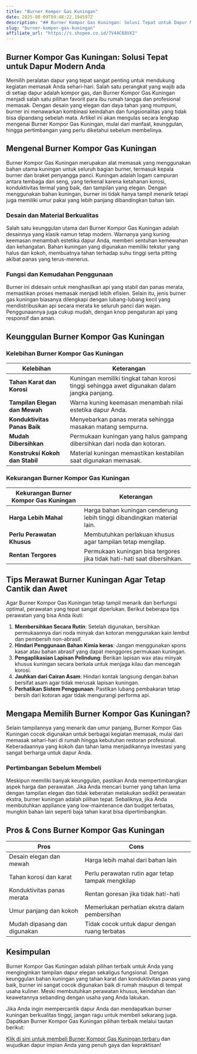 ```yaml
---
title: "Burner Kompor Gas Kuningan"
date: 2025-08-09T09:48:22.194597Z
description: "## Burner Kompor Gas Kuningan: Solusi Tepat untuk Dapur Modern Anda..."
slug: "burner-kompor-gas-kuningan"
affiliate_url: "https://s.shopee.co.id/7V44C68VX2"
---
```

## Burner Kompor Gas Kuningan: Solusi Tepat untuk Dapur Modern Anda

Memilih peralatan dapur yang tepat sangat penting untuk mendukung kegiatan memasak Anda sehari-hari. Salah satu perangkat yang wajib ada di setiap dapur adalah kompor gas, dan Burner Kompor Gas Kuningan menjadi salah satu pilihan favorit para ibu rumah tangga dan profesional memasak. Dengan desain yang elegan dan daya tahan yang mumpuni, burner ini menawarkan kombinasi keindahan dan fungsionalitas yang tidak bisa dipandang sebelah mata. Artikel ini akan mengulas secara lengkap mengenai Burner Kompor Gas Kuningan, mulai dari manfaat, keunggulan, hingga pertimbangan yang perlu diketahui sebelum membelinya.

## Mengenal Burner Kompor Gas Kuningan

Burner Kompor Gas Kuningan merupakan alat memasak yang menggunakan bahan utama kuningan untuk seluruh bagian burner, termasuk kepala burner dan braket penyangga panci. Kuningan adalah logam campuran antara tembaga dan seng, yang terkenal karena ketahanan korosi, konduktivitas termal yang baik, dan tampilan yang elegan. Dengan menggunakan bahan kuningan, burner ini tidak hanya tampil menarik tetapi juga memiliki umur pakai yang lebih panjang dibandingkan bahan lain.

### Desain dan Material Berkualitas

Salah satu keunggulan utama dari Burner Kompor Gas Kuningan adalah desainnya yang klasik namun tetap modern. Warnanya yang kuning keemasan menambah estetika dapur Anda, memberi sentuhan kemewahan dan kehangatan. Bahan kuningan yang digunakan memiliki tekstur yang halus dan kokoh, membuatnya tahan terhadap suhu tinggi serta pitting akibat panas yang terus-menerus.

### Fungsi dan Kemudahan Penggunaan

Burner ini didesain untuk menghasilkan api yang stabil dan panas merata, memastikan proses memasak menjadi lebih efisien. Selain itu, jenis burner gas kuningan biasanya dilengkapi dengan lubang-lubang kecil yang mendistribusikan api secara merata ke seluruh panci dan wajan. Penggunaannya juga cukup mudah, dengan knop pengaturan api yang responsif dan aman.

## Keunggulan Burner Kompor Gas Kuningan

### Kelebihan Burner Kompor Gas Kuningan

| **Kelebihan**                        | **Keterangan**                                               |
|--------------------------------------|--------------------------------------------------------------|
| **Tahan Karat dan Korosi**           | Kuningan memiliki tingkat tahan korosi tinggi sehingga awet digunakan dalam jangka panjang. |
| **Tampilan Elegan dan Mewah**         | Warna kuning keemasan menambah nilai estetika dapur Anda.   |
| **Konduktivitas Panas Baik**          | Menyebarkan panas merata sehingga masakan matang sempurna.  |
| **Mudah Dibersihkan**                  | Permukaan kuningan yang halus gampang dibersihkan dari noda dan kotoran. |
| **Konstruksi Kokoh dan Stabil**      | Material kuningan memastikan kestabilan saat digunakan memasak. |

### Kekurangan Burner Kompor Gas Kuningan

| **Kekurangan Burner Kompor Gas Kuningan** | **Keterangan**                                         |
|----------------------------------------|--------------------------------------------------------|
| **Harga Lebih Mahal**                  | Harga bahan kuningan cenderung lebih tinggi dibandingkan material lain. |
| **Perlu Perawatan Khusus**              | Membutuhkan perlakuan khusus agar tampilan tetap mengilap. |
| **Rentan Tergores**                     | Permukaan kuningan bisa tergores jika tidak hati-hati saat dibersihkan. |

## Tips Merawat Burner Kuningan Agar Tetap Cantik dan Awet

Agar Burner Kompor Gas Kuningan tetap tampil menarik dan berfungsi optimal, perawatan yang tepat sangat diperlukan. Berikut beberapa tips perawatan yang bisa Anda ikuti:

1. **Membersihkan Secara Rutin**: Setelah digunakan, bersihkan permukaannya dari noda minyak dan kotoran menggunakan kain lembut dan pembersih non-abrasif.
2. **Hindari Penggunaan Bahan Kimia keras**: Jangan menggunakan spons kasar atau bahan abrasif yang dapat menggores permukaan kuningan.
3. **Pengaplikasian Lapisan Pelindung**: Berikan lapisan wax atau minyak khusus kuningan secara berkala untuk menjaga kilau dan mencegah korosi.
4. **Jauhkan dari Cairan Asam**: Hindari kontak langsung dengan bahan bersifat asam agar tidak merusak lapisan kuningan.
5. **Perhatikan Sistem Penggunaan**: Pastikan lubang pembakaran tetap bersih dari kotoran agar tidak mengurangi performa api.

## Mengapa Memilih Burner Kompor Gas Kuningan?

Selain tampilannya yang menarik dan umur panjang, Burner Kompor Gas Kuningan cocok digunakan untuk berbagai kegiatan memasak, mulai dari memasak sehari-hari di rumah hingga kebutuhan restoran profesional. Keberadaannya yang kokoh dan tahan lama menjadikannya investasi yang sangat berharga untuk dapur Anda.

### Pertimbangan Sebelum Membeli

Meskipun memiliki banyak keunggulan, pastikan Anda mempertimbangkan aspek harga dan perawatan. Jika Anda mencari burner yang tahan lama dengan tampilan elegan dan tidak keberatan melakukan sedikit perawatan ekstra, burner kuningan adalah pilihan tepat. Sebaliknya, jika Anda membutuhkan appliance yang low-maintenance dan budget terbatas, mungkin bahan lain seperti baja tahan karat bisa dipertimbangkan.

## Pros & Cons Burner Kompor Gas Kuningan

| **Pros**                                            | **Cons**                                              |
|-----------------------------------------------------|------------------------------------------------------|
| Desain elegan dan mewah                            | Harga lebih mahal dari bahan lain                   |
| Tahan korosi dan karat                              | Perlu perawatan rutin agar tetap tampak mengkilap   |
| Konduktivitas panas merata                          | Rentan goresan jika tidak hati-hati                |
| Umur panjang dan kokoh                              | Memerlukan perhatian ekstra dalam pembersihan     |
| Mudah dipasang dan digunakan                        | Tidak cocok untuk dapur dengan ruang terbatas     |

## Kesimpulan

Burner Kompor Gas Kuningan adalah pilihan terbaik untuk Anda yang menginginkan tampilan dapur elegan sekaligus fungsional. Dengan keunggulan bahan kuningan yang tahan karat dan konduktivitas panas yang baik, burner ini sangat cocok digunakan baik di rumah maupun di tempat usaha kuliner. Meski membutuhkan perawatan khusus, keindahan dan keawetannya sebanding dengan usaha yang Anda lakukan.

Jika Anda ingin mempercantik dapur Anda dan mendapatkan burner kuningan berkualitas tinggi, jangan ragu untuk membeli sekarang juga. Dapatkan Burner Kompor Gas Kuningan pilihan terbaik melalui tautan berikut:

[Klik di sini untuk membeli Burner Kompor Gas Kuningan terbaru](https://s.shopee.co.id/7V44C68VX2) dan wujudkan dapur impian Anda yang penuh gaya dan kepraktisan!